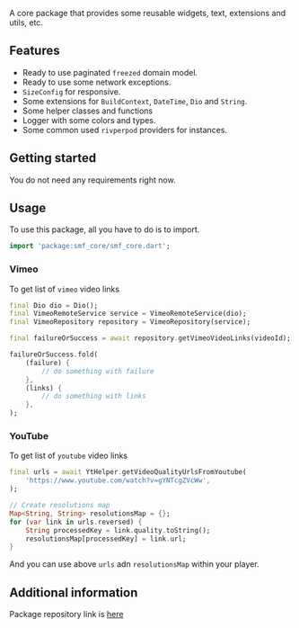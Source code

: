 <!--
This README describes the package. If you publish this package to pub.dev,
this README's contents appear on the landing page for your package.

For information about how to write a good package README, see the guide for
[writing package pages](https://dart.dev/guides/libraries/writing-package-pages).

For general information about developing packages, see the Dart guide for
[creating packages](https://dart.dev/guides/libraries/create-library-packages)
and the Flutter guide for
[developing packages and plugins](https://flutter.dev/developing-packages).
-->

A core package that provides some reusable widgets, text, extensions and utils, etc.

## Features

- Ready to use paginated `freezed` domain model.
- Ready to use some network exceptions.
- `SizeConfig` for responsive.
- Some extensions for `BuildContext`, `DateTime`, `Dio` and `String`.
- Some helper classes and functions
- Logger with some colors and types.
- Some common used `rivperpod` providers for instances.

## Getting started

You do not need any requirements right now.

## Usage

To use this package, all you have to do is to import.

```dart
import 'package:smf_core/smf_core.dart';
```

### Vimeo

To get list of `vimeo` video links

```dart
final Dio dio = Dio();
final VimeoRemoteService service = VimeoRemoteService(dio);
final VimeoRepository repository = VimeoRepository(service);

final failureOrSuccess = await repository.getVimeoVideoLinks(videoId);

failureOrSuccess.fold(
    (failure) {
        // do something with failure
    },
    (links) {
        // do something with links
    },
);
```

### YouTube

To get list of `youtube` video links

```dart
final urls = await YtHelper.getVideoQualityUrlsFromYoutube(
    'https://www.youtube.com/watch?v=gYNTcgZVcWw',
);

// Create resolutions map
Map<String, String> resolutionsMap = {};
for (var link in urls.reversed) {
    String processedKey = link.quality.toString();
    resolutionsMap[processedKey] = link.url;
}
```

And you can use above `urls` adn `resolutionsMap` within your player.

## Additional information

Package repository link is [here](https://github.com/mixin27/smf-core)
